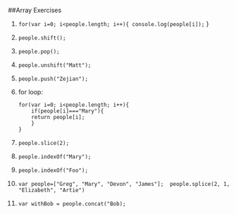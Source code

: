 ##Array Exercises 

1. `for(var i=0; i<people.length; i++){
console.log(people[i]);`
}

2. `people.shift();`
3. `people.pop();`
4. `people.unshift("Matt");`
5. `people.push("Zejian");`
6.  for loop:
		
		for(var i=0; i<people.length; i++){
			if(people[i]==="Mary"){
			return people[i];
			}
		}
7. `people.slice(2);`
8. `people.indexOf("Mary");`
9. `people.indexOf("Foo");`
10. `var people=["Greg", "Mary", "Devon", "James"]; 
	people.splice(2, 1, "Elizabeth", "Artie")`
11. `var withBob = people.concat("Bob);	`
